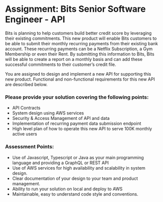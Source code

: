 # Assignment: Bits Senior Software Engineer - API

Bits is planning to help customers build better credit score by leveraging their existing commitments. This new product will enable Bits customers to be able to submit their monthly recurring payments from their existing bank account. These recurring payments can be a Netflix Subscription, a Gym Membership or even their Rent. By submitting this information to Bits, Bits will be able to create a report on a monthly basis and can add these successful commitments to their customer’s credit file.

You are assigned to design and implement a new API for supporting this new product. Functional and non-functional requirements for this new API are described below.

### Please provide your solution covering the following points:

- API Contracts
- System design using AWS services
- Security & Access Management of API and data
- Implementation of recurring payment data submission endpoint
- High level plan of how to operate this new API to serve 100K monthly active users

### Assessment Points:

- Use of Javascript, Typescript or Java as your main programming language and providing a GraphQL or REST API
- Use of AWS services for high availability and scalability in system design.
- Clear documentation of your design to your team and product management.
- Ability to run your solution on local and deploy to AWS
- Maintainable, easy to understand code style and conventions.
